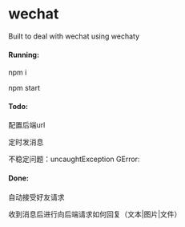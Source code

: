 # wechat
Built to deal with wechat using wechaty

#### Running:

  npm i
  
  npm start
  
#### Todo:

  配置后端url
  
  定时发消息
  
  不稳定问题：uncaughtException GError:
  
#### Done:

  自动接受好友请求
  
  收到消息后进行向后端请求如何回复（文本|图片|文件）
  
